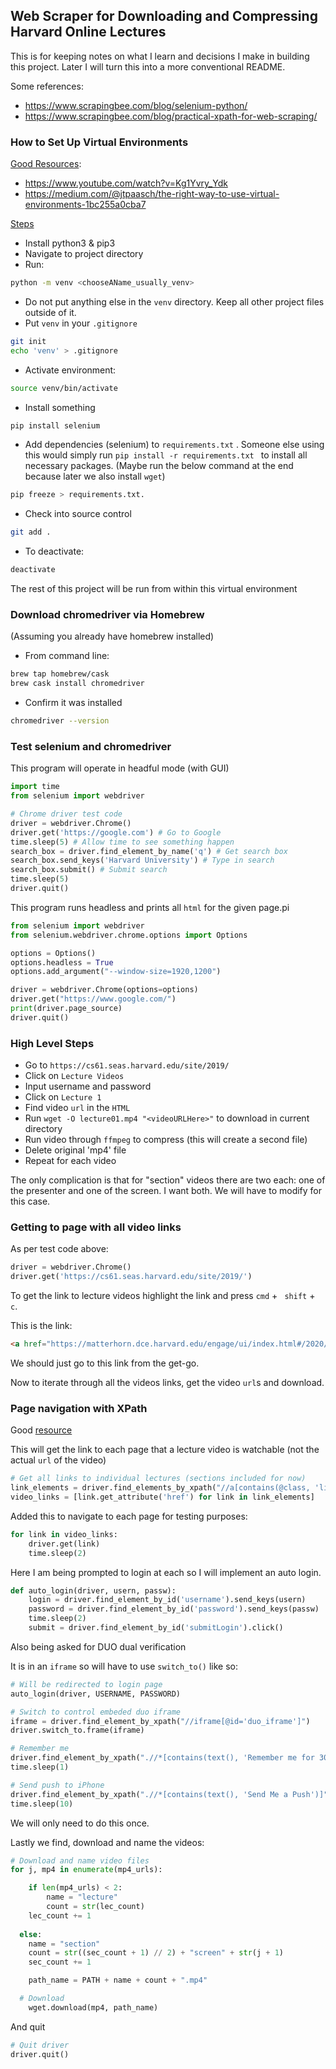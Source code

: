 ## Web Scraper for Downloading and Compressing Harvard Online Lectures

This is for keeping notes on what I learn and decisions I make in building this project. Later I will turn this into a more conventional README.

Some references:

- https://www.scrapingbee.com/blog/selenium-python/
- https://www.scrapingbee.com/blog/practical-xpath-for-web-scraping/



### How to Set Up Virtual Environments

<u>Good Resources</u>:

- https://www.youtube.com/watch?v=Kg1Yvry_Ydk
- https://medium.com/@jtpaasch/the-right-way-to-use-virtual-environments-1bc255a0cba7



<u>Steps</u>

- Install python3 & pip3
- Navigate to project directory
- Run:

```bash
python -m venv <chooseAName_usually_venv>
```

- Do not put anything else in the `venv` directory. Keep all other project files outside of it.
- Put  `venv` in your `.gitignore`

```bash
git init
echo 'venv' > .gitignore
```

- Activate environment:

```bash
source venv/bin/activate
```

- Install something

```bash
pip install selenium
```

- Add dependencies (selenium) to `requirements.txt` . Someone else using this would simply run `pip install -r requirements.txt ` to install all necessary packages. (Maybe run the below command at the end because later we also install `wget`)

```bash
pip freeze > requirements.txt. 
```

- Check into source control

```bash
git add .
```

- To deactivate:

```bash
deactivate
```

The rest of this project will be run from within this virtual environment



### Download chromedriver via Homebrew

(Assuming you already have homebrew installed)

- From command line:

```bash
brew tap homebrew/cask
brew cask install chromedriver
```

- Confirm it was installed

```bash
chromedriver --version
```



### Test selenium and chromedriver

This program will operate in headful mode (with GUI)

```python
import time
from selenium import webdriver

# Chrome driver test code
driver = webdriver.Chrome()
driver.get('https://google.com') # Go to Google
time.sleep(5) # Allow time to see something happen
search_box = driver.find_element_by_name('q') # Get search box
search_box.send_keys('Harvard University') # Type in search
search_box.submit() # Submit search
time.sleep(5)
driver.quit()
```

This program runs headless and prints all `html` for the given page.pi

```python
from selenium import webdriver
from selenium.webdriver.chrome.options import Options

options = Options()
options.headless = True
options.add_argument("--window-size=1920,1200")

driver = webdriver.Chrome(options=options)
driver.get("https://www.google.com/")
print(driver.page_source)
driver.quit()
```



### High Level Steps

- Go to `https://cs61.seas.harvard.edu/site/2019/`
- Click on `Lecture Videos`
- Input username and password
- Click on `Lecture 1`
- Find video `url` in the `HTML`
- Run `wget -O lecture01.mp4 "<videoURLHere>"` to download in current directory
- Run video through `ffmpeg` to compress (this will create a second file)
- Delete original 'mp4' file
- Repeat for each video



The only complication is that for "section" videos there are two each: one of the presenter and one of the screen. I want both. We will have to modify for this case. 



### Getting to page with all video links

As per test code above:

```python
driver = webdriver.Chrome()
driver.get('https://cs61.seas.harvard.edu/site/2019/')
```

To get the link to lecture videos highlight the link and press `cmd`  +  ` shift`  + ` c`.

This is the link:

```html
<a href="https://matterhorn.dce.harvard.edu/engage/ui/index.html#/2020/01/13836">Lecture videos (Harvard ID required)</a>
```

We should just go to this link from the get-go.

Now to iterate through all the videos links, get the video `url`s and download.



### Page navigation with XPath

Good [resource](https://www.scrapingbee.com/blog/practical-xpath-for-web-scraping/)

This will get the link to each page that a lecture video is watchable (not the actual `url` of the video)

```python
# Get all links to individual lectures (sections included for now)
link_elements = driver.find_elements_by_xpath("//a[contains(@class, 'live-event') and contains(@class, 'item-link')]")
video_links = [link.get_attribute('href') for link in link_elements]
```

Added this to navigate to each page for testing purposes:

```python
for link in video_links:
    driver.get(link)
    time.sleep(2)
```

Here I am being prompted to login at each so I will implement an auto login.

```python
def auto_login(driver, usern, passw):
    login = driver.find_element_by_id('username').send_keys(usern)
    password = driver.find_element_by_id('password').send_keys(passw)
    time.sleep(2)
    submit = driver.find_element_by_id('submitLogin').click()
```

Also being asked for DUO dual verification

It is in an `iframe` so will have to use `switch_to()` like so:

```python
# Will be redirected to login page
auto_login(driver, USERNAME, PASSWORD)

# Switch to control embeded duo iframe
iframe = driver.find_element_by_xpath("//iframe[@id='duo_iframe']")
driver.switch_to.frame(iframe)

# Remember me
driver.find_element_by_xpath(".//*[contains(text(), 'Remember me for 30 days')]").click()
time.sleep(1)

# Send push to iPhone
driver.find_element_by_xpath(".//*[contains(text(), 'Send Me a Push')]").click()
time.sleep(10)
```

We will only need to do this once.

Lastly we find, download and name the videos:

```python
# Download and name video files
for j, mp4 in enumerate(mp4_urls):

	if len(mp4_urls) < 2:
		name = "lecture"
		count = str(lec_count)
    lec_count += 1
            
  else:
  	name = "section"
    count = str((sec_count + 1) // 2) + "screen" + str(j + 1)
    sec_count += 1

    path_name = PATH + name + count + ".mp4"

  # Download
 	wget.download(mp4, path_name)
```

And quit

```python
# Quit driver
driver.quit()
```









